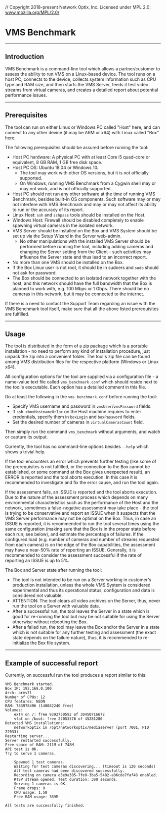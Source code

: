// Copyright 2018-present Network Optix, Inc. Licensed under MPL 2.0: www.mozilla.org/MPL/2.0/

# VMS Benchmark

---------------------------------------------------------------------------------------------------
## Introduction

VMS Benchmark is a command-line tool which allows a partner/customer to assess the ability to run
VMS on a Linux-based device. The tool runs on a host PC, connects to the device, collects system
information such as CPU type and RAM size, and then starts the VMS Server, feeds it test video
streams from virtual cameras, and creates a detailed report about potential performance issues.

---------------------------------------------------------------------------------------------------
## Prerequisites

The tool can run on either Linux or Windows PC called "Host" here, and can connect to any other
device (it may be ARM or x64) with Linux called "Box" here.

The following prerequisites should be assured before running the tool:

* Host PC hardware: A physical PC with at least Core i5 quad-core or equivalent, 8 GB RAM, 1 GB
    free disk space.
* Host PC OS: Ubuntu 18.04 or Windows 10.
    * The tool may work with other OS versions, but it is not officially supported.
    * On Windows, running VMS Benchmark from a Cygwin shell may or may not work, and is not
        officially supported.
* Host PC should not run any other software at the time of running VMS Benchmark, besides built-in
    OS components. Such software may or may not interfere with VMS Benchmark and may or may not
    affect its ability to run or the accuracy of its report.
* Linux Host: `ssh` and `sshpass` tools should be installed on the Host.
* Windows Host: Firewall should be disabled completely to enable spawning virtual cameras in the
    isolated network.
* VMS Server should be installed on the Box and VMS System should be set up via the Setup Wizard
    in the Server web-admin.
    * No other manipulations with the installed VMS Server should be performed before running the
        tool, including adding cameras and changing the Server setting from the Client - such
        activities may influence the Server state and thus lead to an incorrect report.
* No more than one VMS should be installed on the Box.
* If the Box Linux user is not root, it should be in sudoers and `sudo` should not ask for
    password.
* The Box should be connected to an isolated network together with the host, and this network
    should have the full bandwidth that the Box is planned to work with, e.g. 100 Mbps or 1 Gbps.
    There should be no cameras in this network, but it may be connected to the internet.

If there is a need to contact the Support Team regarding an issue with the VMS Benchmark tool
itself, make sure that all the above listed prerequisites are fulfilled.

---------------------------------------------------------------------------------------------------
## Usage

The tool is distributed in the form of a zip package which is a portable installation - no need to
perform any kind of installation procedure, just unpack the zip into a convenient folder. The
tool's zip file can be found among VMS distribution files for the respective platform (Windows or
Linux x64).

All configuration options for the tool are supplied via a configuration file - a name-value text
file called `vms_benchmark.conf` which should reside next to the tool's executable. Each option has
a detailed comment in this file.

Do at least the following in the `vms_benchmark.conf` before running the tool:
- Specify VMS username and password in `vmsUser`/`vmsPassword` fields.
- If `ssh <boxHostnameOrIp>` on the Host machine requires to enter credentials, specify them in 
    `boxLogin` and `boxPassword` fields.
- Set the desired number of cameras in `virtualCamerasCount` field.

Then simply run the command `vms_benchmark` without arguments, and watch or capture its output.

Currently, the tool has no command-line options besides `--help` which shows a trivial help.

If the tool encounters an error which prevents further testing (like some of the prerequisites is
not fulfilled, or the connection to the Box cannot be established, or some command at the Box gives
unexpected result), an ERROR is reported and the tool aborts execution. In this case it is
recommended to investigate and fix the error cause, and run the tool again.

If the assessment fails, an ISSUE is reported and the tool aborts execution. Due to the nature of
the assessment process which depends on many environmental characteristics such as the performance
of the Host and the network, sometimes a false-negative assessment may take place - the tool is
trying to be conservative and report an ISSUE when it suspects that the VMS Server performance may
not be optimal on the Box. Thus, in case an ISSUE is reported, it is recommended to run the tool
several times using the same configuration (making sure that the Box is in the proper state before
each run; see below), and estimate the percentage of failures. If the configured load (e.g. number
of cameras and number of streams requested from each camera) is on the edge of the Box
capabilities, the assessment may have a near-50% rate of reporting an ISSUE. Generally, it is
recommended to consider the assessment successful if the rate of reporting an ISSUE is up to 5%.

The Box and Server state after running the tool:

* The tool is not intended to be run on a Server working in customer's production installation,
    unless the whole VMS System is considered experimental and thus its operational status,
    configuration and data is considered not valuable.
* ATTENTION: The tool clears all video archives on the Server, thus, never run the tool on a Server
    with valuable data.
* After a successful run, the tool leaves the Server in a state which is good for re-running the
    tool but may be not suitable for using the Server otherwise without rebooting the Box.
* After a failed run, the tool may leave the Box and/or the Server in a state which is not suitable
    for any further testing and assessment (the exact state depends on the failure nature), thus,
    it is recommended to re-initialize the Box file system.

---------------------------------------------------------------------------------------------------
## Example of successful report

Currently, on successful run the tool produces a report similar to this:
```
VMS Benchmark started.
Box IP: 192.168.0.100
Arch: armv7l
Number of CPUs: 12
CPU features: NEON
RAM: 783978496 (140042240 free)
Volumes:
    ext4 on /: free 9392750592 of 30450716672
    vfat on /boot: free 22053376 of 45281280
Detected VMS installations:
    networkoptix in /opt/networkoptix/mediaserver (port 7001, PID 22033)
Restarting server...
Server restarted successfully.
Free space of RAM: 211M of 748M
API test is OK.
Try to serve 1 cameras.

    Spawned 1 test cameras.
    Waiting for test cameras discovering... (timeout is 120 seconds)
    All test cameras had been discovered successfully.
    Recording on camera e3e9a385-7fe0-3ba5-5482-a86cde7faf48 enabled.
    RTSP stream opened. Test duration: 300 seconds.
    Serving 1 cameras is OK.
    Frame drops: 0
    CPU usage: 1.50
    Free RAM usage: 389M

All tests are successfully finished.
```

